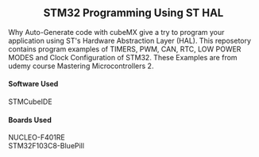 <h2 align="center">STM32 Programming Using ST HAL</h2>

Why Auto-Generate code with cubeMX give a try to program your application using ST's Hardware Abstraction Layer (HAL). This reposetory contains program examples of TIMERS, PWM, CAN, RTC, LOW POWER MODES and Clock Configuration of STM32. These Examples are from udemy course Mastering Microcontrollers 2.

#### Software Used

STMCubeIDE

#### Boards Used

NUCLEO-F401RE<br>
STM32F103C8-BluePill

